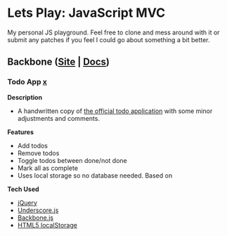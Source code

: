 Lets Play: JavaScript MVC
=====================
My personal JS playground. Feel free to clone and mess around with it or submit any patches if you feel I could go about something a bit better.

## Backbone ([Site](http://backbonejs.org/) | [Docs](http://backbonejs.org/))
### Todo App [x](http://localhost/_github/lets_play_js_mvc/backbone/todo_app/)
**Description**
* A handwritten copy of [the official todo application](http://backbonejs.org/examples/todos/index.html) with some minor adjustments and comments. 

**Features**
* Add todos
* Remove todos
* Toggle todos between done/not done
* Mark all as complete
* Uses local storage so no database needed. Based on 

**Tech Used**
* [jQuery](http://jquery.com/)
* [Underscore.js](http://underscorejs.org/)
* [Backbone.js](http://backbonejs.org/)
* [HTML5 localStorage](https://developer.mozilla.org/en-US/docs/Web/Guide/API/DOM/Storage)
